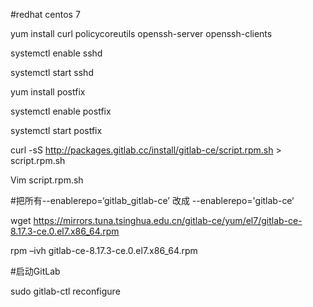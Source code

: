 #redhat centos 7

yum install curl policycoreutils openssh-server openssh-clients 

systemctl enable sshd 

systemctl start sshd 

yum install postfix 

systemctl enable postfix 

systemctl start postfix

curl -sS http://packages.gitlab.cc/install/gitlab-ce/script.rpm.sh > script.rpm.sh 

Vim script.rpm.sh 

#把所有--enablerepo=‘gitlab_gitlab-ce’ 改成 --enablerepo='gitlab-ce‘

wget https://mirrors.tuna.tsinghua.edu.cn/gitlab-ce/yum/el7/gitlab-ce-8.17.3-ce.0.el7.x86_64.rpm

rpm –ivh gitlab-ce-8.17.3-ce.0.el7.x86_64.rpm

#启动GitLab

sudo gitlab-ctl reconfigure

